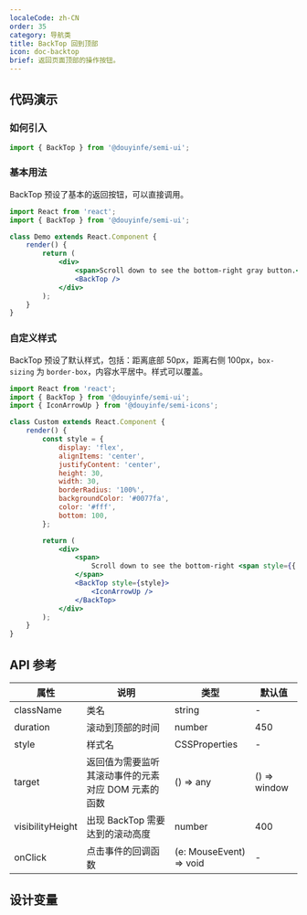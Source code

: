 ```yaml
---
localeCode: zh-CN
order: 35
category: 导航类
title: BackTop 回到顶部
icon: doc-backtop
brief: 返回页面顶部的操作按钮。
---
```


## 代码演示

### 如何引入

```jsx import
import { BackTop } from '@douyinfe/semi-ui';
```

### 基本用法

BackTop 预设了基本的返回按钮，可以直接调用。

```jsx live=true
import React from 'react';
import { BackTop } from '@douyinfe/semi-ui';

class Demo extends React.Component {
    render() {
        return (
            <div>
                <span>Scroll down to see the bottom-right gray button.</span>
                <BackTop />
            </div>
        );
    }
}
```

### 自定义样式

BackTop 预设了默认样式，包括：距离底部 50px，距离右侧 100px，`box-sizing` 为 `border-box`，内容水平居中。样式可以覆盖。

```jsx live=true
import React from 'react';
import { BackTop } from '@douyinfe/semi-ui';
import { IconArrowUp } from '@douyinfe/semi-icons';

class Custom extends React.Component {
    render() {
        const style = {
            display: 'flex',
            alignItems: 'center',
            justifyContent: 'center',
            height: 30,
            width: 30,
            borderRadius: '100%',
            backgroundColor: '#0077fa',
            color: '#fff',
            bottom: 100,
        };

        return (
            <div>
                <span>
                    Scroll down to see the bottom-right <span style={{ color: '#0077fa' }}>blue circular</span> button.
                </span>
                <BackTop style={style}>
                    <IconArrowUp />
                </BackTop>
            </div>
        );
    }
}
```

## API 参考

| 属性             | 说明                                                | 类型     | 默认值       |
| ---------------- | --------------------------------------------------- | -------- | ------------ |
| className        | 类名                                                | string   | -            |
| duration         | 滚动到顶部的时间                                    | number   | 450          |
| style            | 样式名                                              | CSSProperties   | -            |
| target           | 返回值为需要监听其滚动事件的元素对应 DOM 元素的函数 | () => any | () => window |
| visibilityHeight | 出现 BackTop 需要达到的滚动高度                     | number   | 400          |
| onClick          | 点击事件的回调函数                                  | (e: MouseEvent) => void | -            |

## 设计变量
<DesignToken/>
